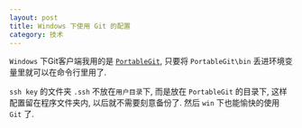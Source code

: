 ```yaml
---
layout: post
title: Windows 下使用 Git 的配置
category: 技术
---
```

`Windows` 下Git客户端我用的是 [`PortableGit`][Releases · msysgit/msysgit], 只要将 `PortableGit\bin` 丢进环境变量里就可以在命令行里用了.



`ssh key` 的文件夹 `.ssh` 不放在`用户目录`下, 而是放在 `PortableGit` 的目录下, 这样配置留在程序文件夹内, 以后就不需要刻意备份了. 然后 `win` 下也能愉快的使用 `Git` 了.


[Releases · msysgit/msysgit]:https://github.com/msysgit/msysgit/releases
